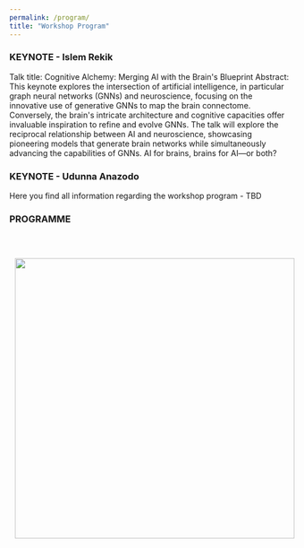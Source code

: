```yaml
---
permalink: /program/
title: "Workshop Program"
---
```


### KEYNOTE - Islem Rekik

Talk title: Cognitive Alchemy: Merging AI with the Brain's Blueprint 
Abstract: This keynote explores the intersection of artificial intelligence, in particular graph neural networks (GNNs) and neuroscience, focusing on the innovative use of generative GNNs to map the brain connectome. Conversely, the brain's intricate architecture and cognitive capacities offer invaluable inspiration to refine and evolve GNNs. The talk will explore the reciprocal relationship between AI and neuroscience, showcasing pioneering models that generate brain networks while simultaneously advancing the capabilities of GNNs. AI for brains, brains for AI—or both?

### KEYNOTE - Udunna Anazodo


Here you find all information regarding the workshop program - TBD


### PROGRAMME
<br>
<br>
<img align="left" src="https://mlcnworkshop.github.io/images/WS_pro.png" width="500 px" style="padding: 10px">
